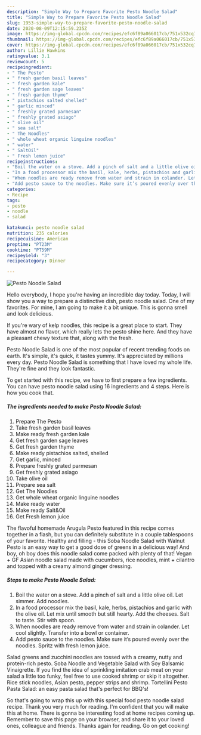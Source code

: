 ```yaml
---
description: "Simple Way to Prepare Favorite Pesto Noodle Salad"
title: "Simple Way to Prepare Favorite Pesto Noodle Salad"
slug: 1953-simple-way-to-prepare-favorite-pesto-noodle-salad
date: 2020-08-09T12:15:59.235Z
image: https://img-global.cpcdn.com/recipes/efc6f89a066017cb/751x532cq70/pesto-noodle-salad-recipe-main-photo.jpg
thumbnail: https://img-global.cpcdn.com/recipes/efc6f89a066017cb/751x532cq70/pesto-noodle-salad-recipe-main-photo.jpg
cover: https://img-global.cpcdn.com/recipes/efc6f89a066017cb/751x532cq70/pesto-noodle-salad-recipe-main-photo.jpg
author: Lillie Hawkins
ratingvalue: 3.1
reviewcount: 5
recipeingredient:
- " The Pesto"
- " fresh garden basil leaves"
- " fresh garden kale"
- " fresh garden sage leaves"
- " fresh garden thyme"
- " pistachios salted shelled"
- " garlic minced"
- " freshly grated parmesan"
- " freshly grated asiago"
- " olive oil"
- " sea salt"
- " The Noodles"
- " whole wheat organic linguine noodles"
- " water"
- " SaltOil"
- " Fresh lemon juice"
recipeinstructions:
- "Boil the water on a stove. Add a pinch of salt and a little olive oil. Let simmer. Add noodles."
- "In a food processor mix the basil, kale, herbs, pistachios and garlic with the olive oil. Let mix until smooth but still hearty. Add the cheeses. Salt to taste. Stir with spoon."
- "When noodles are ready remove from water and strain in colander. Let cool slightly. Transfer into a bowl or container."
- "Add pesto sauce to the noodles. Make sure it’s poured evenly over the noodles. Spritz with fresh lemon juice."
categories:
- Recipe
tags:
- pesto
- noodle
- salad

katakunci: pesto noodle salad 
nutrition: 235 calories
recipecuisine: American
preptime: "PT23M"
cooktime: "PT59M"
recipeyield: "3"
recipecategory: Dinner

---
```



![Pesto Noodle Salad](https://img-global.cpcdn.com/recipes/efc6f89a066017cb/751x532cq70/pesto-noodle-salad-recipe-main-photo.jpg)

Hello everybody, I hope you're having an incredible day today. Today, I will show you a way to prepare a distinctive dish, pesto noodle salad. One of my favorites. For mine, I am going to make it a bit unique. This is gonna smell and look delicious.

If you&#39;re wary of kelp noodles, this recipe is a great place to start. They have almost no flavor, which really lets the pesto shine here. And they have a pleasant chewy texture that, along with the fresh.

Pesto Noodle Salad is one of the most popular of recent trending foods on earth. It's simple, it's quick, it tastes yummy. It's appreciated by millions every day. Pesto Noodle Salad is something that I have loved my whole life. They're fine and they look fantastic.


To get started with this recipe, we have to first prepare a few ingredients. You can have pesto noodle salad using 16 ingredients and 4 steps. Here is how you cook that.

<!--inarticleads1-->

##### The ingredients needed to make Pesto Noodle Salad:

1. Prepare  The Pesto
1. Take  fresh garden basil leaves
1. Make ready  fresh garden kale
1. Get  fresh garden sage leaves
1. Get  fresh garden thyme
1. Make ready  pistachios salted, shelled
1. Get  garlic, minced
1. Prepare  freshly grated parmesan
1. Get  freshly grated asiago
1. Take  olive oil
1. Prepare  sea salt
1. Get  The Noodles
1. Get  whole wheat organic linguine noodles
1. Make ready  water
1. Make ready  Salt&amp;Oil
1. Get  Fresh lemon juice


The flavoful homemade Arugula Pesto featured in this recipe comes together in a flash, but you can definitely substitute in a couple tablespoons of your favorite. Healthy and filling - this Soba Noodle Salad with Walnut Pesto is an easy way to get a good dose of greens in a delicious way! And boy, oh boy does this noodle salad come packed with plenty of that! Vegan + GF Asian noodle salad made with cucumbers, rice noodles, mint + cilantro and topped with a creamy almond ginger dressing. 

<!--inarticleads2-->

##### Steps to make Pesto Noodle Salad:

1. Boil the water on a stove. Add a pinch of salt and a little olive oil. Let simmer. Add noodles.
1. In a food processor mix the basil, kale, herbs, pistachios and garlic with the olive oil. Let mix until smooth but still hearty. Add the cheeses. Salt to taste. Stir with spoon.
1. When noodles are ready remove from water and strain in colander. Let cool slightly. Transfer into a bowl or container.
1. Add pesto sauce to the noodles. Make sure it’s poured evenly over the noodles. Spritz with fresh lemon juice.


Salad greens and zucchini noodles are tossed with a creamy, nutty and protein-rich pesto. Soba Noodle and Vegetable Salad with Soy Balsamic Vinaigrette. If you find the idea of sprinkling imitation crab meat on your salad a little too funky, feel free to use cooked shrimp or skip it altogether. Rice stick noodles, Asian pesto, pepper strips and shrimp. Tortellini Pesto Pasta Salad: an easy pasta salad that&#39;s perfect for BBQ&#39;s! 

So that's going to wrap this up with this special food pesto noodle salad recipe. Thank you very much for reading. I'm confident that you will make this at home. There is gonna be interesting food at home recipes coming up. Remember to save this page on your browser, and share it to your loved ones, colleague and friends. Thanks again for reading. Go on get cooking!
